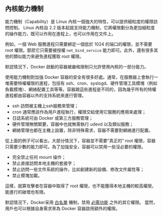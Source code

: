 ## 內核能力機制

能力機制（Capability）是 Linux 內核一個強大的特性，可以提供細粒度的權限訪問控制。
Linux 內核自 2.2 版本起就支持能力機制，它將權限劃分為更加細粒度的操作能力，既可以作用在進程上，也可以作用在文件上。

例如，一個 Web 服務進程只需要綁定一個低於 1024 的端口的權限，並不需要 root 權限。那麽它只需要被授權 `net_bind_service` 能力即可。此外，還有很多其他的類似能力來避免進程獲取 root 權限。

默認情況下，Docker 啟動的容器被嚴格限制只允許使用內核的一部分能力。

使用能力機制對加強 Docker 容器的安全有很多好處。通常，在服務器上會執行一堆需要特權權限的進程，包括有 ssh、cron、syslogd、硬件管理工具模塊（例如負載模塊）、網絡配置工具等等。容器跟這些進程是不同的，因為幾乎所有的特權進程都由容器以外的支持系統來進行管理。
* ssh 訪問被主機上ssh服務來管理；
* cron 通常應該作為用戶進程執行，權限交給使用它服務的應用來處理；
* 日誌系統可由 Docker 或第三方服務管理；
* 硬件管理無關緊要，容器中也就無需執行 udevd 以及類似服務；
* 網絡管理也都在主機上設置，除非特殊需求，容器不需要對網絡進行配置。

從上面的例子可以看出，大部分情況下，容器並不需要“真正的” root 權限，容器只需要少數的能力即可。為了加強安全，容器可以禁用一些沒必要的權限。
* 完全禁止任何 mount 操作；
* 禁止直接訪問本地主機的套接字；
* 禁止訪問一些文件系統的操作，比如創建新的設備、修改文件屬性等；
* 禁止模塊加載。

這樣，就算攻擊者在容器中取得了 root 權限，也不能獲得本地主機的較高權限，能進行的破壞也有限。

默認情況下，Docker采用 [白名單](https://github.com/docker/docker/blob/master/daemon/execdriver/native/template/default_template.go) 機制，禁用 [必需功能](https://github.com/docker/docker/blob/master/daemon/execdriver/native/template/default_template.go) 之外的其它權限。
當然，用戶也可以根據自身需求來為 Docker 容器啟用額外的權限。
